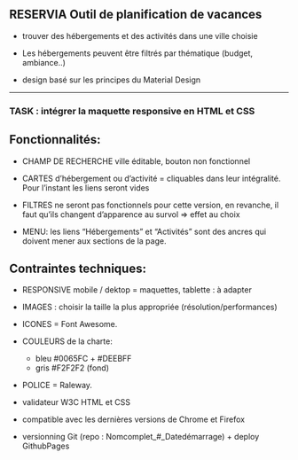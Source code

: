 ## RESERVIA Outil de planification de vacances
- trouver des hébergements et des activités dans une ville choisie 
- Les hébergements peuvent être filtrés par thématique (budget, ambiance..)

- design basé sur les principes du Material Design

---

### TASK : intégrer la maquette responsive en HTML et CSS

## Fonctionnalités:
- CHAMP DE RECHERCHE ville éditable, bouton non fonctionnel

- CARTES d’hébergement ou d’activité = cliquables dans leur intégralité. Pour l’instant les liens seront vides

- FILTRES ne seront pas fonctionnels pour cette version, en revanche, il faut qu’ils changent d’apparence au survol => effet au choix

- MENU: les liens “Hébergements” et “Activités” sont des ancres qui doivent mener aux sections de la page.

## Contraintes techniques:

- RESPONSIVE mobile / dektop = maquettes, tablette : à adapter

- IMAGES : choisir la taille la plus appropriée (résolution/performances)

- ICONES = Font Awesome. 
- COULEURS de la charte:
    + bleu #0065FC + #DEEBFF 
    + gris #F2F2F2 (fond)
- POLICE = Raleway.

- validateur W3C HTML et CSS
- compatible avec les dernières versions de Chrome et Firefox

- versionning Git (repo : Nomcomplet_#_Datedémarrage) + deploy GithubPages

